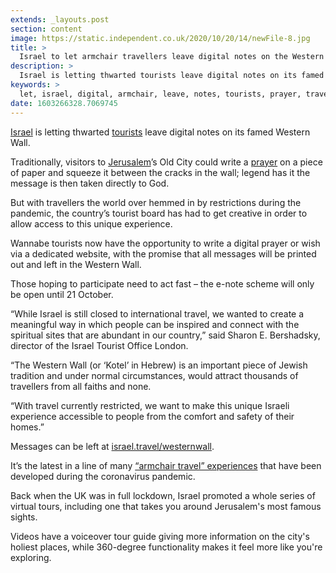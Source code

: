 ```yaml
--- 
extends: _layouts.post 
section: content 
image: https://static.independent.co.uk/2020/10/20/14/newFile-8.jpg 
title: > 
  Israel to let armchair travellers leave digital notes on the Western Wall 
description: > 
  Israel is letting thwarted tourists leave digital notes on its famed Western Wall.Wannabe tourists now have the opportunity to write a digital prayer or wish via a dedicated website, with the promise that all messages will be printed out and left in the Western Wall.“The Western Wall (or ‘Kotel’ in Hebrew) is an important piece of Jewish tradition and under normal circumstances, would attract thousands of travellers from all faiths and none.It’s the latest in a line of many “armchair travel” experiences that have been developed during the coronavirus pandemic.Back when the UK was in full lockdown, Israel promoted a whole series of virtual tours, including one that takes you around Jerusalem's most famous sights. 
keywords: > 
  let, israel, digital, armchair, leave, notes, tourists, prayer, travellers, tourist, write, wall, western, travel, unique 
date: 1603266328.7069745 
--- 
```

<div><p class="sc-pHJJA iocNwz above-article-prompt-donations"></p><p><a href="/topic/israel">Israel</a> is letting thwarted <a href="/topic/tourists">tourists</a> leave digital notes on its famed Western Wall.</p><p>Traditionally, visitors to <a href="/topic/jerusalem">Jerusalem</a>&#8217;s Old City could write a <a href="/topic/prayer">prayer</a> on a piece of paper and squeeze it between the cracks in the wall; legend has it the message is then taken directly to God.
</p><p>But with travellers the world over hemmed in by restrictions during the pandemic, the country&#8217;s tourist board has had to get creative in order to allow access to this unique experience.
</p><p></p><p id="article-im-prompt"></p><p>Wannabe tourists now have the opportunity to write a digital prayer or wish via a dedicated website, with the promise that all messages will be printed out and left in the Western Wall.
</p><p></p><p>Those hoping to participate need to act fast &#8211; the e-note scheme will only be open until 21 October.
</p><p>&#8220;While Israel is still closed to international travel, we wanted to create a meaningful way in which people can be inspired and connect with the spiritual sites that are abundant in our country,&#8221; said Sharon E. Bershadsky, director of the Israel Tourist Office London. &#160;
</p><p></p><p>&#8220;The Western Wall (or &#8216;Kotel&#8217; in Hebrew) is an important piece of Jewish tradition and under normal circumstances, would attract thousands of travellers from all faiths and none. &#160;</p><p>&#8220;With travel currently restricted, we want to make this unique Israeli experience accessible to people from the comfort and safety of their homes.&#8221;
</p><p id="taboola-carousel-thumbnails"></p><p>Messages can be left at <a rel="nofollow" href="https://israel.travel/westernwall/.">israel.travel/westernwall</a>.</p><p>It&#8217;s the latest in a line of many <a href="/travel/news-and-advice/virtual-travel-experiences-vr-museums-galleries-national-parks-coronavirus-lockdown-a9409776.html">&#8220;armchair travel&#8221; experiences</a> that have been developed during the coronavirus pandemic.</p><p>Back when the UK was in full lockdown, Israel promoted a whole series of virtual tours, including one that takes you around Jerusalem's most famous sights. &#160;</p><p>Videos have a voiceover tour guide giving more information on the city's holiest places, while 360-degree functionality makes it feel more like you're exploring.
</p><p class="sc-ptCms fzKffT"></p></div>